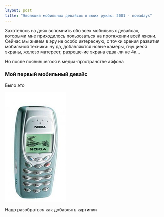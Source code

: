 ```yaml
---
layout: post
title: "Эволюция мобильных девайсов в моих руках: 2001 - nowadays"
---
```


Захотелось на днях вспомнить обо всех мобильных девайсах, которыми мне приходилось
пользоваться на протяжении всей жизни. Сейчас мы живем в эру не особо интересную, 
с точки зрения развития мобильной техники: ну да, добавляются новые камеры, гнущиеся экраны, железо матереет, разрешение экрана едва-ли не 4к... 

Но после появившегося в медиа-пространстве айфона

<h3> Мой первый мобильный девайс </h3>

Было это 

<div> <img src="pics/3410.jpg" class="img-responsive" alt=""> </div>

Надо разобраться как добавлять картинки

